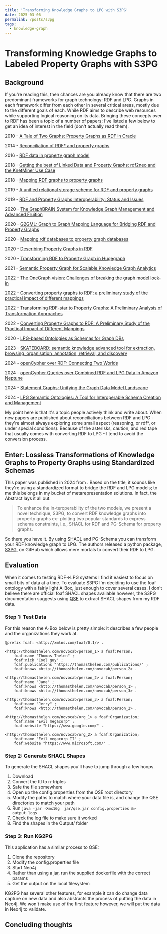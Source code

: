 ```yaml
---
title: 'Transforming Knowledge Graphs to LPG with S3PG'
date: 2025-03-06
permalink: /posts/s3pg
tags:
  - knowledge-graph
---
```

# Transforming Knowledge Graphs to Labeled Property Graphs with S3PG

## Background

If you're reading this, then chances are you already know that there are two predominant frameworks for graph technology: RDF and LPG. Graphs in each framework differ from each other in several critical areas, mostly due to the different goals of each. While RDF aims to describe web resources while supporting logical reasoning on its data. Bringing these concepts over to RDF has been a topic of a number of papers; I've listed a few below to get an idea of interest in the field (don't actually read them).

2010 - [A Tale of Two Graphs: Property Graphs as RDF in Oracle](https://openproceedings.org/EDBT/2014/edbticdt2014industrial_submission_28.pdf)

2014 - [Reconciliation of RDF* and property graphs](https://arxiv.org/pdf/1409.3288)

2016 - [RDF data in property graph model](https://www.researchgate.net/publication/309695477_RDF_Data_in_Property_Graph_Model)

2018 - [Getting the best of Linked Data and Property Graphs: rdf2neo and the KnetMiner Use Case](https://ceur-ws.org/Vol-2275/paper14.pdf)

2018 - [Mapping RDF graphs to property graphs](https://arxiv.org/abs/1812.01801)

2019 - [ A unified relational storage scheme for RDF and property graphs](https://dl.acm.org/doi/abs/10.1007/978-3-030-30952-7_41)

2019 - [RDF and Property Graphs Interoperability: Status and Issues](https://ceur-ws.org/Vol-2369/paper01.pdf)

2020 - [The GraphBRAIN System for Knowledge Graph
Management and Advanced Fruition](https://www.researchgate.net/profile/Stefano-Ferilli/publication/344427830_The_GraphBRAIN_System_for_Knowledge_Graph_Management_and_Advanced_Fruition/links/61997ff9d7d1af224b11eaa9/The-GraphBRAIN-System-for-Knowledge-Graph-Management-and-Advanced-Fruition.pdf)

2020 - [G2GML: Graph to Graph Mapping Language for Bridging RDF and
Property Graphs](https://arxiv.org/abs/2203.06393)

2020 - [Mapping rdf databases to property graph databases](http://ieeexplore.ieee.org/document/9088985/)

2020 - [Describing Property Graphs in RDF](https://ieeexplore.ieee.org/document/9115617/)

2020 - [Transforming RDF to Property Graph in Hugegraph](https://dl.acm.org/doi/10.1145/3410352.3410833)

2021 - [Semantic Property Graph for Scalable Knowledge
Graph Analytics](https://arxiv.org/pdf/2009.07410)

2022 - [The OneGraph vision: Challenges of breaking
the graph model lock-in](https://journals.sagepub.com/doi/pdf/10.3233/SW-223273)

2022 - [Converting property graphs to RDF: a preliminary study of the practical impact of different mappings](https://dl.acm.org/doi/pdf/10.1145/3534540.3534695)

2022 - [Transforming RDF-star to Property Graphs: A Preliminary Analysis of Transformation Approaches](https://vbn.aau.dk/files/500778152/paper2.pdf)

2022 - [Converting Property Graphs to RDF: A Preliminary Study of the Practical Impact of Different Mappings]()

2020 - [LPG-based Ontologies as Schemas for Graph DBs](https://ceur-ws.org/Vol-3194/paper31.pdf)

2023 - [SKATEBOARD: semantic knowledge advanced tool for extraction, browsing, organisation, annotation, retrieval, and discovery](https://www.mdpi.com/2076-3417/13/21/11782)

2024 - [openCypher over RDF: Connecting Two Worlds](https://ceur-ws.org/Vol-3828/paper29.pdf)

2024 - [openCypher Queries over Combined RDF and LPG Data in Amazon Neptune](https://ceur-ws.org/Vol-3828/paper44.pdf)

2024 - [Statement Graphs: Unifying the Graph Data Model Landscape](https://link.springer.com/chapter/10.1007/978-981-97-5575-2_27)

2024 - [LPG Semantic Ontologies: A Tool for Interoperable Schema Creation and Management](https://www.mdpi.com/2078-2489/15/9/565)

My point here is that it's a topic people actively think and write about. When new papers are published about reconciliations between RDF and LPG - they're almost always exploring some small aspect (reasoning, or rdf*, or under special conditions). Because of the asterisks, caution, and red tape that usually comes with converting RDF to LPG - I tend to avoid the conversion process.

## Enter: Lossless Transformations of Knowledge Graphs to Property Graphs using Standardized Schemas

This paper was published in 2024 from . Based on the title, it sounds like they're using a standardized format to bridge the RDF and LPG models; to me this belongs in my bucket of metarepresentation solutions. In fact, the Abstract lays it all out.

> To enhance the in-teroperability of the two models, we present a novel technique, S3PG, to convert RDF knowledge graphs into property graphs ex- ploiting two popular standards to express schema constraints, i.e., SHACL for RDF and PG-Schema for property graphs. 

So there you have it. By using SHACL and PG-Schema you can transform your RDF knowledge graph to LPG. The authors released a python package, [S3PG](), on GitHub which allows mere mortals to convert their RDF to LPG.

## Evaluation

When it comes to testing RDF->LPG systems I find it easiest to focus on small bits of data at a time. To evaluate S3PG I'm deciding to use the foaf ontology with a fairly light A-Box, just enough to cover several cases. I don't believe there are official foaf SHACL shapes available however, the S3PG documentation suggests using [QSE](https://github.com/dkw-aau/qse) to extract SHACL shapes from my RDF data.


### Step 1: Test Data

For this reason the A-Box below is pretty simple: it describes a few people and the organizations they work at. 

```
@prefix foaf: <http://xmlns.com/foaf/0.1/> .

<http://thomasthelen.com/novocab/person_1> a foaf:Person;
    foaf:name "Thomas Thelen" ;
    foaf:nick "Cool guy" ;
    foaf:publications "https://thomasthelen.com/publications/" ;
    foaf:knows <http://thomasthelen.com/novocab/person_2> .

<http://thomasthelen.com/novocab/person_2> a foaf:Person;
    foaf:name "Jane" ;
    foaf:knows <http://thomasthelen.com/novocab/person_1> ;
    foaf:knows <http://thomasthelen.com/novocab/person_3> .

<http://thomasthelen.com/novocab/person_3> a foaf:Person;
    foaf:name "Jerry" ;
    foaf:knows <http://thomasthelen.com/novocab/person_2> .

<http://thomasthelen.com/novocab/org_1> a foaf:Organization;
    foaf:name "Evil megacorp" ;
    foaf:website "https://www.google.com/" .

<http://thomasthelen.com/novocab/org_2> a foaf:Organization;
    foaf:name "Evil megacorp II" ;
    foaf:website "https://www.microsoft.com/" .
```

### Step 2: Generate SHACL Shapes

To generate the SHACL shapes you'll have to jump through a few hoops.

1. Download 
2. Convert the ttl to n-triples
3. Safe the file somewhere
4. Open up the config.properties from the QSE root directory
5. Modify the paths to match where your data file is, and change the QSE directories to match your path
6. Run `java -jar -Xmx16g  jar/qse.jar config.properties &> output.logs`
7. Check the log file to make sure it worked
8. Find the shapes in the Output/ folder

### Step 3: Run KG2PG

This application has a similar process to QSE:

1. Clone the repository
2. Modify the config.properties file
3. Start Neo4j
4. Rather than using a jar, run the supplied dockerfile with the correct params
4. Get the output on the local filesystem

KG2PG has several other features, for example it can do change data capture on new data and also abstracts the process of putting the data in Neo4j. We won't make use of the first feature however, we will put the data in Neo4j to validate.

## Concluding thoughts


